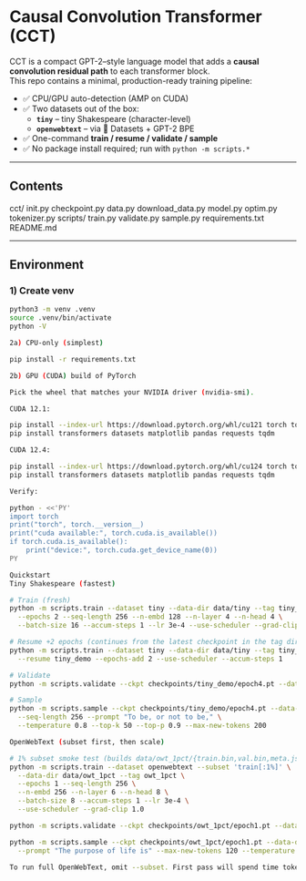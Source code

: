 # Causal Convolution Transformer (CCT)

CCT is a compact GPT-2–style language model that adds a **causal convolution residual path** to each transformer block.  
This repo contains a minimal, production-ready training pipeline:

- ✅ CPU/GPU auto-detection (AMP on CUDA)
- ✅ Two datasets out of the box:
  - **`tiny`** – tiny Shakespeare (character-level)
  - **`openwebtext`** – via 🤗 Datasets + GPT-2 BPE
- ✅ One-command **train / resume / validate / sample**
- ✅ No package install required; run with `python -m scripts.*`

---

## Contents

cct/
init.py
checkpoint.py
data.py
download_data.py
model.py
optim.py
tokenizer.py
scripts/
train.py
validate.py
sample.py
requirements.txt
README.md


---

## Environment

### 1) Create venv

```bash
python3 -m venv .venv
source .venv/bin/activate
python -V

2a) CPU-only (simplest)

pip install -r requirements.txt

2b) GPU (CUDA) build of PyTorch

Pick the wheel that matches your NVIDIA driver (nvidia-smi).

CUDA 12.1:

pip install --index-url https://download.pytorch.org/whl/cu121 torch torchvision torchaudio
pip install transformers datasets matplotlib pandas requests tqdm

CUDA 12.4:

pip install --index-url https://download.pytorch.org/whl/cu124 torch torchvision torchaudio
pip install transformers datasets matplotlib pandas requests tqdm

Verify:

python - <<'PY'
import torch
print("torch", torch.__version__)
print("cuda available:", torch.cuda.is_available())
if torch.cuda.is_available():
    print("device:", torch.cuda.get_device_name(0))
PY

Quickstart
Tiny Shakespeare (fastest)

# Train (fresh)
python -m scripts.train --dataset tiny --data-dir data/tiny --tag tiny_demo \
  --epochs 2 --seq-length 256 --n-embd 128 --n-layer 4 --n-head 4 \
  --batch-size 16 --accum-steps 1 --lr 3e-4 --use-scheduler --grad-clip 1.0

# Resume +2 epochs (continues from the latest checkpoint in the tag dir)
python -m scripts.train --dataset tiny --data-dir data/tiny --tag tiny_demo \
  --resume tiny_demo --epochs-add 2 --use-scheduler --accum-steps 1

# Validate
python -m scripts.validate --ckpt checkpoints/tiny_demo/epoch4.pt --data-dir data/tiny

# Sample
python -m scripts.sample --ckpt checkpoints/tiny_demo/epoch4.pt --data-dir data/tiny \
  --seq-length 256 --prompt "To be, or not to be," \
  --temperature 0.8 --top-k 50 --top-p 0.9 --max-new-tokens 200

OpenWebText (subset first, then scale)

# 1% subset smoke test (builds data/owt_1pct/{train.bin,val.bin,meta.json})
python -m scripts.train --dataset openwebtext --subset 'train[:1%]' \
  --data-dir data/owt_1pct --tag owt_1pct \
  --epochs 1 --seq-length 256 \
  --n-embd 256 --n-layer 6 --n-head 8 \
  --batch-size 8 --accum-steps 1 --lr 3e-4 \
  --use-scheduler --grad-clip 1.0

python -m scripts.validate --ckpt checkpoints/owt_1pct/epoch1.pt --data-dir data/owt_1pct

python -m scripts.sample --ckpt checkpoints/owt_1pct/epoch1.pt --data-dir data/owt_1pct \
  --prompt "The purpose of life is" --max-new-tokens 120 --temperature 0.9 --top-p 0.9

To run full OpenWebText, omit --subset. First pass will spend time tokenizing; subsequent runs reuse the saved .bin files.
